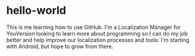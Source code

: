 # hello-world
This is me learning how to use GitHub.
I'm a Localization Manager for YouVersion looking to learn more about programming so I can do my job better and help improve our localization processes and tools. I'm starting with Android, but hope to grow from there.
